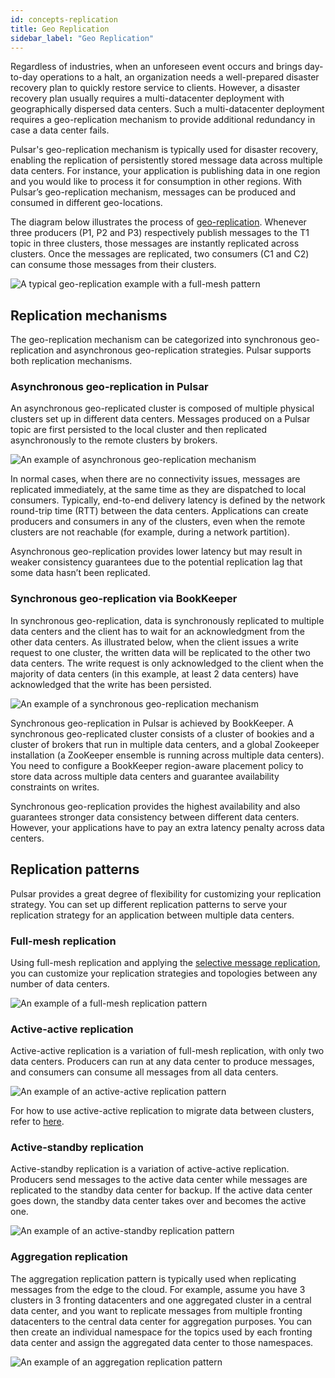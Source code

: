 ```yaml
---
id: concepts-replication
title: Geo Replication
sidebar_label: "Geo Replication"
---
```


Regardless of industries, when an unforeseen event occurs and brings day-to-day operations to a halt, an organization needs a well-prepared disaster recovery plan to quickly restore service to clients. However, a disaster recovery plan usually requires a multi-datacenter deployment with geographically dispersed data centers. Such a multi-datacenter deployment requires a geo-replication mechanism to provide additional redundancy in case a data center fails.

Pulsar's geo-replication mechanism is typically used for disaster recovery, enabling the replication of persistently stored message data across multiple data centers. For instance, your application is publishing data in one region and you would like to process it for consumption in other regions. With Pulsar’s geo-replication mechanism, messages can be produced and consumed in different geo-locations. 

The diagram below illustrates the process of [geo-replication](administration-geo.md). Whenever three producers (P1, P2 and P3) respectively publish messages to the T1 topic in three clusters, those messages are instantly replicated across clusters. Once the messages are replicated, two consumers (C1 and C2) can consume those messages from their clusters.

![A typical geo-replication example with a full-mesh pattern](/assets/full-mesh-replication.svg)

## Replication mechanisms

The geo-replication mechanism can be categorized into synchronous geo-replication and asynchronous geo-replication strategies. Pulsar supports both replication mechanisms.

### Asynchronous geo-replication in Pulsar

An asynchronous geo-replicated cluster is composed of multiple physical clusters set up in different data centers. Messages produced on a Pulsar topic are first persisted to the local cluster and then replicated asynchronously to the remote clusters by brokers. 

![An example of asynchronous geo-replication mechanism](/assets/geo-replication-async.svg)

In normal cases, when there are no connectivity issues, messages are replicated immediately, at the same time as they are dispatched to local consumers. Typically, end-to-end delivery latency is defined by the network round-trip time (RTT) between the data centers. Applications can create producers and consumers in any of the clusters, even when the remote clusters are not reachable (for example, during a network partition).

Asynchronous geo-replication provides lower latency but may result in weaker consistency guarantees due to the potential replication lag that some data hasn’t been replicated. 

### Synchronous geo-replication via BookKeeper

In synchronous geo-replication, data is synchronously replicated to multiple data centers and the client has to wait for an acknowledgment from the other data centers. As illustrated below, when the client issues a write request to one cluster, the written data will be replicated to the other two data centers. The write request is only acknowledged to the client when the majority of data centers (in this example, at least 2 data centers) have acknowledged that the write has been persisted. 

![An example of a synchronous geo-replication mechanism](/assets/geo-replication-sync.svg)

Synchronous geo-replication in Pulsar is achieved by BookKeeper. A synchronous geo-replicated cluster consists of a cluster of bookies and a cluster of brokers that run in multiple data centers, and a global Zookeeper installation (a ZooKeeper ensemble is running across multiple data centers). You need to configure a BookKeeper region-aware placement policy to store data across multiple data centers and guarantee availability constraints on writes.

Synchronous geo-replication provides the highest availability and also guarantees stronger data consistency between different data centers. However, your applications have to pay an extra latency penalty across data centers.


## Replication patterns

Pulsar provides a great degree of flexibility for customizing your replication strategy. You can set up different replication patterns to serve your replication strategy for an application between multiple data centers.

### Full-mesh replication

Using full-mesh replication and applying the [selective message replication](administration-geo.md/#selective-replication), you can customize your replication strategies and topologies between any number of data centers.

![An example of a full-mesh replication pattern](/assets/full-mesh-replication.svg)

### Active-active replication

Active-active replication is a variation of full-mesh replication, with only two data centers. Producers can run at any data center to produce messages, and consumers can consume all messages from all data centers.

![An example of an active-active replication pattern](/assets/active-active-replication.svg)

For how to use active-active replication to migrate data between clusters, refer to [here](administration-geo.md/#migrate-data-between-clusters-using-geo-replication).

### Active-standby replication

Active-standby replication is a variation of active-active replication. Producers send messages to the active data center while messages are replicated to the standby data center for backup. If the active data center goes down, the standby data center takes over and becomes the active one. 

![An example of an active-standby replication pattern](/assets/active-standby-replication.svg)

### Aggregation replication

The aggregation replication pattern is typically used when replicating messages from the edge to the cloud. For example, assume you have 3 clusters in 3 fronting datacenters and one aggregated cluster in a central data center, and you want to replicate messages from multiple fronting datacenters to the central data center for aggregation purposes. You can then create an individual namespace for the topics used by each fronting data center and assign the aggregated data center to those namespaces.

![An example of an aggregation replication pattern](/assets/aggregation-replication.svg)
